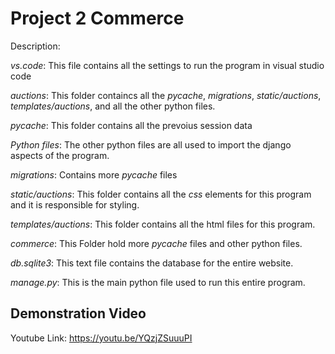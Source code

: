 # Project 2 Commerce

Description:

*vs.code*: This file contains all the settings to run the program in visual studio code

*auctions*: This folder containcs all the _pycache_, *migrations*, *static/auctions*, *templates/auctions*, and all the other python files.

*_pycache_*: This folder contains all the prevoius session data

*Python files*: The other python files are all used to import the django aspects of the program.

*migrations*: Contains more *_pycache_* files

*static/auctions*: This folder contains all the *css* elements for this program and it is responsible for styling.

*templates/auctions*: This folder contains all the html files for this program.

*commerce*: This Folder hold more *_pycache_* files and other python files.

*db.sqlite3*: This text file contains the database for the entire website.

*manage.py*: This is the main python file used to run this entire program.

## Demonstration Video

Youtube Link: https://youtu.be/YQzjZSuuuPI
